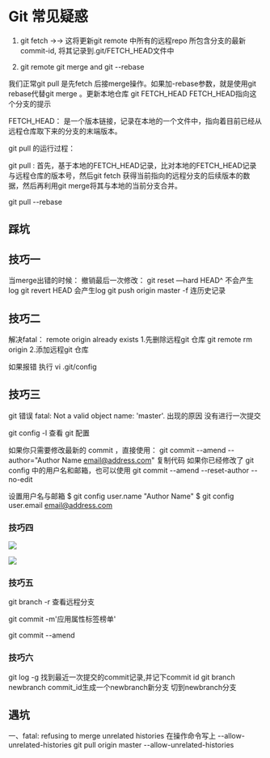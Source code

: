 # Git 常见疑惑

1. git fetch  →→ 这将更新git remote 中所有的远程repo 所包含分支的最新commit-id, 将其记录到.git/FETCH_HEAD文件中

2. git remote
git merge and git --rebase

我们正常git pull  是先fetch 后接merge操作。如果加-rebase参数，就是使用git rebase代替git merge 。更新本地仓库
git  FETCH_HEAD   FETCH_HEAD指向这个分支的提示

FETCH_HEAD： 是一个版本链接，记录在本地的一个文件中，指向着目前已经从远程仓库取下来的分支的末端版本。

git pull 的运行过程：

git pull : 首先，基于本地的FETCH_HEAD记录，比对本地的FETCH_HEAD记录与远程仓库的版本号，然后git fetch 获得当前指向的远程分支的后续版本的数据，然后再利用git merge将其与本地的当前分支合并。


git pull --rebase

## 踩坑




## 技巧一

当merge出错的时候：
撤销最后一次修改：
git reset —hard HEAD^  不会产生log
git revert HEAD  会产生log
git push origin master -f  连历史记录

## 技巧二

解决fatal： remote origin already exists 
1.先删除远程git 仓库
git remote rm origin
2.添加远程git 仓库

如果报错 执行 vi .git/config


## 技巧三

git 错误 fatal: Not a valid object name: 'master'.
出现的原因 没有进行一次提交

git config -l
查看 git 配置


如果你只需要修改最新的 commit ，直接使用：
git commit --amend --author="Author Name <email@address.com>"
复制代码
如果你已经修改了 git config 中的用户名和邮箱，也可以使用
git commit --amend --reset-author --no-edit

设置用户名与邮箱
$ git config user.name "Author Name"
$ git config user.email email@address.com


### 技巧四

![](https://tva1.sinaimg.cn/large/007S8ZIlly1gdvnuxshn5j31h00cst9a.jpg)

![](https://tva1.sinaimg.cn/large/007S8ZIlly1gdvnuu4j2zj31740limyx.jpg)

### 技巧五

git branch -r 查看远程分支

git commit -m'应用属性标签榜单'


git commit --amend


###  技巧六

git log -g 找到最近一次提交的commit记录,并记下commit id
git branch newbranch commit_id生成一个newbranch新分支
切到newbranch分支

## 遇坑
一、fatal: refusing to merge unrelated histories
在操作命令写上 --allow-unrelated-histories
git pull origin master --allow-unrelated-histories

